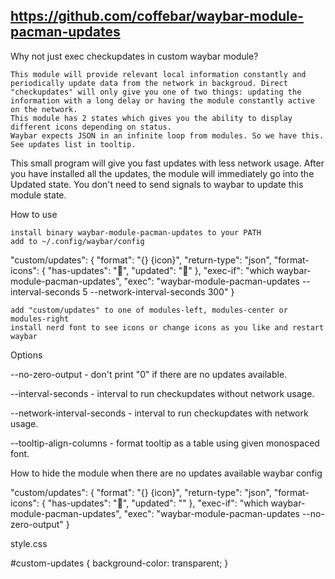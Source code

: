 https://github.com/coffebar/waybar-module-pacman-updates
----------------------------------------------------------------
Why not just exec checkupdates in custom waybar module?

    This module will provide relevant local information constantly and periodically update data from the network in backgroud. Direct "checkupdates" will only give you one of two things: updating the information with a long delay or having the module constantly active on the network.
    This module has 2 states which gives you the ability to display different icons depending on status.
    Waybar expects JSON in an infinite loop from modules. So we have this.
    See updates list in tooltip.

This small program will give you fast updates with less network usage. After you have installed all the updates, the module will immediately go into the Updated state. You don't need to send signals to waybar to update this module state.


How to use

    install binary waybar-module-pacman-updates to your PATH
    add to ~/.config/waybar/config

"custom/updates": {
    "format": "{} {icon}",
    "return-type": "json",
    "format-icons": {
        "has-updates": "󱍷",
        "updated": "󰂪"
    },
    "exec-if": "which waybar-module-pacman-updates",
    "exec": "waybar-module-pacman-updates --interval-seconds 5 --network-interval-seconds 300"
}

    add "custom/updates" to one of modules-left, modules-center or modules-right
    install nerd font to see icons or change icons as you like and restart waybar

Options

--no-zero-output - don't print "0" if there are no updates available.

--interval-seconds - interval to run checkupdates without network usage.

--network-interval-seconds - interval to run checkupdates with network usage.

--tooltip-align-columns - format tooltip as a table using given monospaced font.


How to hide the module when there are no updates available
waybar config

"custom/updates": {
    "format": "{} {icon}",
    "return-type": "json",
    "format-icons": {
        "has-updates": "󱍷",
        "updated": ""
    },
    "exec-if": "which waybar-module-pacman-updates",
    "exec": "waybar-module-pacman-updates --no-zero-output"
}

style.css

#custom-updates {
	background-color: transparent;
}
